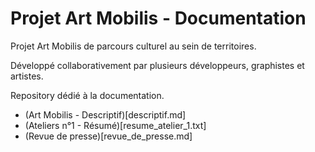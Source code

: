 # Projet Art Mobilis - Documentation

Projet Art Mobilis de parcours culturel au sein de territoires.

Développé collaborativement par plusieurs développeurs, graphistes et artistes.

Repository dédié à la documentation.

* (Art Mobilis - Descriptif)[descriptif.md]
* (Ateliers n°1 - Résumé)[resume_atelier_1.txt]
* (Revue de presse)[revue_de_presse.md]


